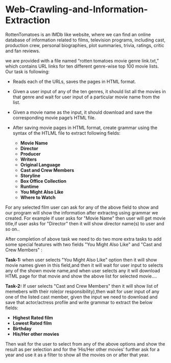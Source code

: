 # Web-Crawling-and-Information-Extraction

RottenTomatoes is an IMDb like website, where we can find an online database of information related to films, television programs, including cast, production crew,
personal biographies, plot summaries, trivia, ratings, critic and fan reviews.

we are provided with a file named “rotten tomatoes movie genre link.txt,” which contains URL links for ten different genre-wise top 100 movie lists.
Our task is following:

* Reads each of the URLs, saves the pages in HTML format.
* Given a user input of any of the ten genres, it should list all the movies in that genre and wait for user input of a particular movie name from the list.
* Given a movie name as the input, it should download and save the corresponding movie page’s HTML file.
* After saving movie pages in HTML format, create grammar using the syntax of the HTLML file to extract following fields:

  * **Movie Name**
  * **Director**
  * **Producer**
  * **Writers**
  * **Original Language**
  * **Cast and Crew Members**
  * **Storyline**
  * **Box Office Collection**
  * **Runtime**
  * **You Might Also Like**
  * **Where to Watch**

For any selected film user can ask for any of the above field to show and our program will show the information after extractng using grammar we created. For example if user asks for "Movie Name" then user will get movie title,if user asks for "Director" then it will show director name(s) to user and so on..

After completion of above task we need to do two more extra tasks to add some special features with two fields "You Might Also Like" and "Cast and Crew Members" :

**Task-1:**   when user selects "You Might Also Like" option then it will show movie names given in this field,and then it will wait for user input to selects any of            the shown movie name,and when user selects any it will download HTML page for that movie and show the above list for selected movie....

**Task-2:**   If user selects "Cast and Crew Members" then it will show list of memebers with their role(or responsibility),then wait for user input of any one of the listed cast member, given the input we need to download and save that actor/actress profile and write grammar to extract the below fields: 
 - **Highest Rated film**
 - **Lowest Rated film**
 - **Birthday**
 - **His/Her other movies**

Then wait for the user to select from any of the above options and show the result as per selection and for the ‘His/Her other movies’ further ask for a year and use it as a filter to show all the movies on or after that year.
